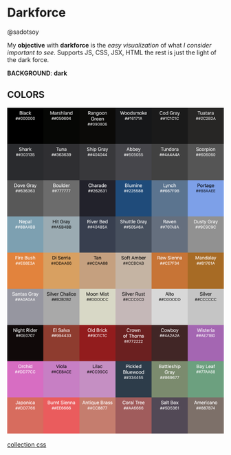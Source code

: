# Darkforce

@sadotsoy

My **objective** with **darkforce** is the **easy* visualization* of what **I consider important to* see*.
Supports JS, CSS, JSX, HTML the rest is just the light of the dark force.

**BACKGROUND**: **dark**

## COLORS

![collection](./assets/Darkforce-vim-colors.png)

[collection css](./collection/Darkforce-vim-colors.css)
